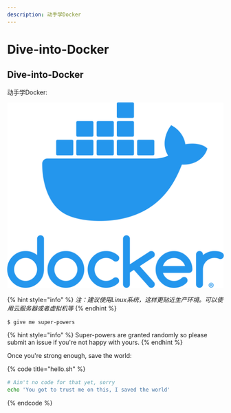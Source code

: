 ```yaml
---
description: 动手学Docker
---
```


# Dive-into-Docker

## Dive-into-Docker

动手学Docker:

![](.gitbook/assets/docker_logo.png)

{% hint style="info" %}
_注：建议使用Linux系统，这样更贴近生产环境。可以使用云服务器或者虚拟机等_
{% endhint %}

```
$ give me super-powers
```

{% hint style="info" %}
 Super-powers are granted randomly so please submit an issue if you're not happy with yours.
{% endhint %}

Once you're strong enough, save the world:

{% code title="hello.sh" %}
```bash
# Ain't no code for that yet, sorry
echo 'You got to trust me on this, I saved the world'
```
{% endcode %}



